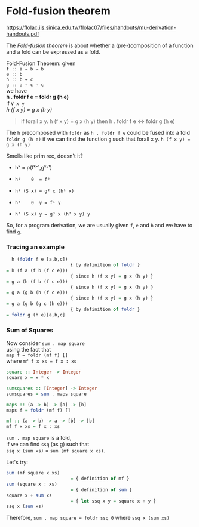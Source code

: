 # Fold-fusion theorem

https://flolac.iis.sinica.edu.tw/flolac07/files/handouts/mu-derivation-handouts.pdf

The *Fold-fusion theorem* is about whether a (pre-)composition of a function and a fold can be expressed as a fold.

Fold-Fusion Theorem:
  given     
    `f :: a → b → b`     
    `e :: b`             
    `h :: b → c`         
    `g :: a → c → c`     
  we have     
    __h . foldr f e = foldr g (h e)__     
  if `∀ x y`     
    *h (f x y) = g x (h y)*


>if   forall x y.
>       h (f x y) = g x (h y)
>then
>       h . foldr f e <=> foldr g (h e)


The `h` precomposed with `foldr` as 
`h . foldr f e` 
could be fused into a fold 
`foldr g (h e)` 
if we can find the function `g` such that 
forall x y. 
`h (f x y) = g x (h y)`

Smells like prim rec, doesn't it?
- hᵏ = ρ(fᵏ⁻¹,gᵏᐩ¹)

- `h¹    0  = f⁰`
- `h¹ (S x) = g² x (h¹ x)`

- `h²    0  y = f¹ y`
- `h² (S x) y = g³ x (h² x y) y`



So, for a program derivation, we are usually given `f`, `e` and `h` and we have to find `g`.


### Tracing an example

```hs
  h (foldr f e [a,b,c])
                        { by definition of foldr }
= h (f a (f b (f c e)))
                        { since h (f x y) = g x (h y) }
= g a (h (f b (f c e)))
                        { since h (f x y) = g x (h y) }
= g a (g b (h (f c e)))
                        { since h (f x y) = g x (h y) }
= g a (g b (g c (h e)))
                        { by definition of foldr }
= foldr g (h e)[a,b,c]
```

### Sum of Squares

Now consider `sum . map square`     
using the fact that    
`map f = foldr (mf f) []`      
  where `mf f x xs = f x : xs`

```hs
square :: Integer -> Integer
square x = x * x

sumsquares :: [Integer] -> Integer
sumsquares = sum . maps square

maps :: (a -> b) -> [a] -> [b]
maps f = foldr (mf f) []

mf :: (a -> b) -> a -> [b] -> [b]
mf f x xs = f x : xs
```

`sum . map square` is a fold,    
if we can find `ssq` (as g) such that    
`ssq x (sum xs)` = `sum (mf square x xs)`.


Let's try:

```hs
sum (mf square x xs)
                        = { definition of mf }
sum (square x : xs)
                        = { definition of sum }
square x + sum xs
                        = { let ssq x y = square x + y }
ssq x (sum xs)
```

Therefore, `sum . map square = foldr ssq 0` where `ssq x (sum xs)`
